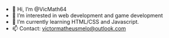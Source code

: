 - 👋 Hi, I’m @VicMath64
- 👀 I’m interested in web development and game development
- 🌱 I’m currently learning HTML/CSS and Javascript.
- 📫 Contact: victormatheusmelo@outlook.com

<!---
VicMath64/VicMath64 is a ✨ special ✨ repository because its `README.md` (this file) appears on your GitHub profile.
You can click the Preview link to take a look at your changes.
--->
